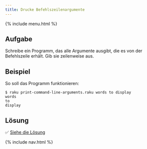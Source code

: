```yaml
---
title: Drucke Befehlszeilenargumente
---
```


{% include menu.html %}

## Aufgabe

Schreibe ein Programm, das alle Argumente ausgibt, die es von der Befehlszeile erhält. Gib sie zeilenweise aus.

## Beispiel

So soll das Programm funktionieren:

```console
$ raku print-command-line-arguments.raku words to display
words
to
display
```

## Lösung

✅ [Siehe die Lösung](solution)

{% include nav.html %}
